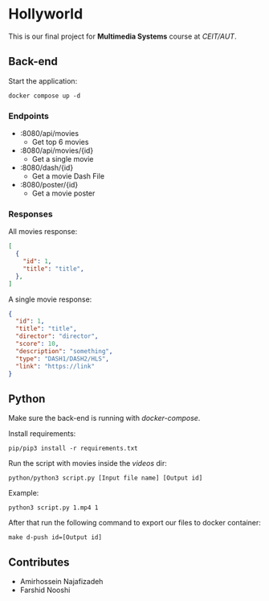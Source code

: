 # Hollyworld

This is our final project for **Multimedia Systems** course at _CEIT/AUT_.

## Back-end
Start the application:
```shell
docker compose up -d
```

### Endpoints
- :8080/api/movies
  - Get top 6 movies
- :8080/api/movies/{id}
  - Get a single movie
- :8080/dash/{id}
  - Get a movie Dash File
- :8080/poster/{id}
  - Get a movie poster

### Responses
All movies response:
```json
[
  {
    "id": 1,
    "title": "title",
  },
]
```

A single movie response:
```json
{
  "id": 1,
  "title": "title",
  "director": "director",
  "score": 10,
  "description": "something",
  "type": "DASH1/DASH2/HLS",
  "link": "https://link"
}
```

## Python
Make sure the back-end is running with _docker-compose_.

Install requirements:
```shell
pip/pip3 install -r requirements.txt
```

Run the script with movies inside the _videos_ dir:
```shell
python/python3 script.py [Input file name] [Output id]
```

Example:
```shell
python3 script.py 1.mp4 1
```

After that run the following command to export our files to docker container:
```shell
make d-push id=[Output id]
```

## Contributes
- Amirhossein Najafizadeh
- Farshid Nooshi
